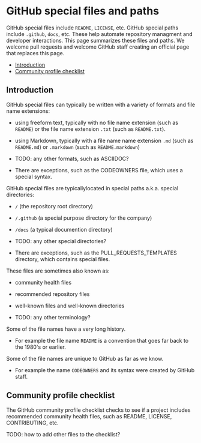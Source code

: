 # GitHub special files and paths

GitHub special files include `README`, `LICENSE`, etc. GitHub special paths include `.github`, `docs`, etc. These help automate repository managment and developer interactions.  This page summarizes these files and paths. We welcome pull requests and welcome GitHub staff creating an official page that replaces this page.

* [Introduction](#introduction)
* [Community profile checklist](#community-profile-checklist)


## Introduction

GitHub special files can typically be written with a variety of formats and file name extensions:

  * using freeform text, typically with no file name extension (such as `README`) or the file name extension `.txt` (such as `README.txt`).

  * using Markdown, typically with a file name name extension `.md` (such as `README.md`) or `.markdown` (such as `README.markdown`)

  * TODO: any other formats, such as ASCIIDOC?
 
  * There are exceptions, such as the CODEOWNERS file, which uses a special syntax.

GitHub special files are typicallylocated in special paths a.k.a. special directories:
 
  * `/` (the repository root directory)

  * `/.github` (a special purpose directory for the company)

  * `/docs` (a typical documention directory)

  * TODO: any other special directories?

  * There are exceptions, such as the PULL_REQUESTS_TEMPLATES directory, which contains special files.

These files are sometimes also known as:

  * community health files

  * recommended repository files

  * well-known files and well-known directories 

  * TODO: any other terminology?

Some of the file names have a very long history.

  * For example the file name `README` is a convention that goes far back to the 1980's or earlier. 

Some of the file names are unique to GitHub as far as we know.

  * For example the name `CODEOWNERS` and its syntax were created by GitHub staff.


## Community profile checklist

The GitHub community profile checklist checks to see if a project includes recommended community health files, such as README, LICENSE, CONTRIBUTING, etc.

TODO: how to add other files to the checklist?
